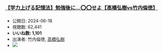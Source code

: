 ### [【学力上げる記憶法】勉強後に…⭕️⭕️せよ【高橋弘樹vs竹内倫徳】](https://www.youtube.com/watch?v=VSul7zoU_mo)
-   公開日: 2024-06-18
-   視聴数: 62,441
-   **いいね数: 1,101**
-   出演者: 竹内倫徳, [高橋弘樹](/rehacq_fan/people/高橋弘樹 "wikilink")
- [![](https://img.youtube.com/vi/VSul7zoU_mo/hqdefault.jpg)](https://www.youtube.com/watch?v=VSul7zoU_mo)
